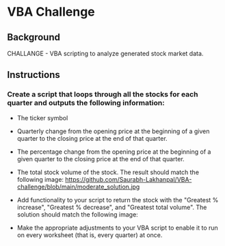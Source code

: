 # VBA Challenge

## Background

CHALLANGE - VBA scripting to analyze generated stock market data.

## Instructions

### Create a script that loops through all the stocks for each quarter and outputs the following information:

* The ticker symbol

* Quarterly change from the opening price at the beginning of a given quarter to the closing price at the end of that quarter.

* The percentage change from the opening price at the beginning of a given quarter to the closing price at the end of that quarter.

* The total stock volume of the stock. The result should match the following image:
https://github.com/Saurabh-Lakhanpal/VBA-challenge/blob/main/moderate_solution.jpg
* Add functionality to your script to return the stock with the "Greatest % increase", "Greatest % decrease", and "Greatest total volume". The solution should match the following image:

* Make the appropriate adjustments to your VBA script to enable it to run on every worksheet (that is, every quarter) at once.
